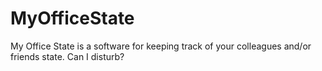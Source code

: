 MyOfficeState
=============

My Office State is a software for keeping track of your colleagues and/or friends state. Can I disturb?
